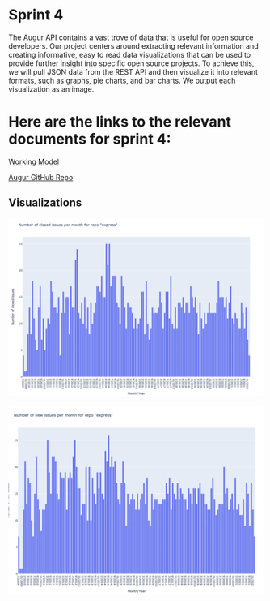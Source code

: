 # Sprint 4

The Augur API contains a vast trove of data that is useful for open source developers. 
Our project centers around extracting relevant information and creating informative, easy to read data visualizations that can be used to provide further insight into specific open source projects. 
To achieve this, we will pull JSON data from the REST API and then visualize it into relevant formats, such as graphs, pie charts, and bar charts. 
We output each visualization as an image.

# Here are the links to the relevant documents for sprint 4:

[Working Model](http://project4320.eastus.cloudapp.azure.com/)

[Augur GitHub Repo](https://github.com/ashprayaga/augur)

## Visualizations

![Number of Closed Issues per Month](https://raw.githubusercontent.com/RyanBHuynh/CS-4320-Semester-Project/sprint3/number%20of%20closed%20issues%20test.png)

![Number of New Issues Test](https://raw.githubusercontent.com/RyanBHuynh/CS-4320-Semester-Project/sprint3/number%20of%20new%20issues%20test.png)
